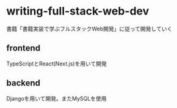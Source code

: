 # writing-full-stack-web-dev

書籍「書籍実装で学ぶフルスタックWeb開発」に従って開発していく

## frontend

TypeScriptとReact(Next.js)を用いて開発

## backend

Djangoを用いて開発。またMySQLを使用
